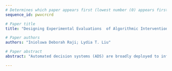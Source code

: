 ```yaml
--- 
# Determines which paper appears first (lowest number (0) appears first)
sequence_id: pwvcrcrd

# Paper title 
title: "Designing Experimental Evaluations  of Algorithmic Interventions with Human Decision Makers In Mind"

# Paper authors 
authors: "Inioluwa Deborah Raji; Lydia T. Liu"

# Paper abstract 
abstract: "Automated decision systems (ADS) are broadly deployed to inform or support human decision-making across a wide range of consequential contexts. An emerging approach to the assessment of such systems is through experimental evaluation, which aims to measure the causal impacts of the ADS deployment on decision making and outcomes. However, various context-specific details complicate the goal of establishing meaningful experimental evaluations for algorithmic interventions. Notably, current experimental designs rely on simplifying assumptions about human decision making in order to derive causal estimates. In reality, cognitive biases of human decision makers induced by experimental design choices may significantly alter the observed effect sizes of the algorithmic intervention. In this paper, we formalize and investigate various models of human decision-making in the presence of a predictive algorithmic aid. We show  that each of these behavioral models produces dependencies across decision subjects and results in the violation of existing assumptions, with consequences for treatment effect estimation."

--- 
```

